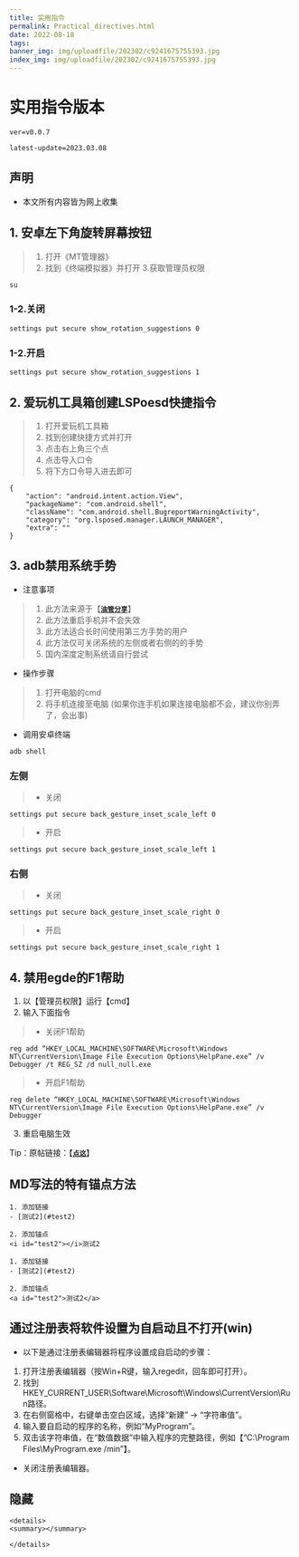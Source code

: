 ```yaml
---
title: 实用指令
permalink: Practical_directives.html
date: 2022-08-18
tags:
banner_img: img/uploadfile/202302/c9241675755393.jpg
index_img: img/uploadfile/202302/c9241675755393.jpg
---
```


# <i id="用指令版本"></i>实用指令版本
```
ver=v0.0.7

latest-update=2023.03.08

```

## <i id="声明"></i>声明
-  本文所有内容皆为网上收集

## <i id="安卓左下角旋转屏幕按钮"></i>1. 安卓左下角旋转屏幕按钮
> 1. 打开《MT管理器》
> 2. 找到《终端模拟器》并打开
> 3.获取管理员权限

```
su
```

### <i id="关闭"></i>1-2.关闭

```
settings put secure show_rotation_suggestions 0
```

### <i id="开启"></i>1-2.开启

```
settings put secure show_rotation_suggestions 1
```

## <i id="爱玩机工具箱创建LSPoesd快捷指令"></i>2. 爱玩机工具箱创建LSPoesd快捷指令
> 1. 打开爱玩机工具箱
> 2. 找到创建快捷方式并打开
> 3. 点击右上角三个点
> 4. 点击导入口令
> 5. 将下方口令导入进去即可

```
{
    "action": "android.intent.action.View",
    "packageName": "com.android.shell",
    "className": "com.android.shell.BugreportWarningActivity",
    "category": "org.lsposed.manager.LAUNCH_MANAGER",
    "extra": ""
}

```

## <i id="adb禁用系统手势"></i>3. adb禁用系统手势
- 注意事项
> 1. 此方法来源于【<u>[**`油管分享`**](https://youtu.be/92luOg5hK00 "油管分享")</u>】
> 2. 此方法重启手机并不会失效
> 3. 此方法适合长时间使用第三方手势的用户
> 4. 此方法仅可关闭系统的左侧或者右侧的的手势
> 5. 国内深度定制系统请自行尝试

- 操作步骤
> 1. 打开电脑的cmd
> 2. 将手机连接至电脑
(如果你连手机如果连接电脑都不会，建议你别弄了，会出事)

- 调用安卓终端

```
adb shell
```

### <i id="左侧"></i>左侧
> - 关闭

```
settings put secure back_gesture_inset_scale_left 0
```

> - 开启

```
settings put secure back_gesture_inset_scale_left 1
```

### <i id="右侧"></i>右侧
> - 关闭

```
settings put secure back_gesture_inset_scale_right 0
```

> - 开启

```
settings put secure back_gesture_inset_scale_right 1
```

## <i id="禁用egde的F1帮助"></i>4. 禁用egde的F1帮助
1. 以【管理员权限】运行【cmd】
2. 输入下面指令

> - 关闭F1帮助

```
reg add “HKEY_LOCAL_MACHINE\SOFTWARE\Microsoft\Windows NT\CurrentVersion\Image File Execution Options\HelpPane.exe” /v Debugger /t REG_SZ /d null_null.exe
```
> - 开启F1帮助

```
reg delete “HKEY_LOCAL_MACHINE\SOFTWARE\Microsoft\Windows NT\CurrentVersion\Image File Execution Options\HelpPane.exe” /v Debugger
```

3. 重启电脑生效

Tip：原帖链接：【<u>[**`点这`**](https://answers.microsoft.com/zh-hans/microsoftedge/forum/all/edge/3d52c45f-0c23-4359-afcd-20e07368e8f6 "点这")</u>】

## <i id="MD写法的特有锚点方法"></i>MD写法的特有锚点方法
```
1. 添加链接
- [测试2](#test2)

2. 添加锚点
<i id="test2"></i>测试2
```
```
1. 添加链接
- [测试2](#test2)

2. 添加锚点
<a id="test2">测试2</a>
```

## <i id="通过注册表将软件设置为自启动且不打开(win)"></i>通过注册表将软件设置为自启动且不打开(win)
- 以下是通过注册表编辑器将程序设置成自启动的步骤：
1. 打开注册表编辑器（按Win+R键，输入regedit，回车即可打开）。
2. 找到HKEY_CURRENT_USER\Software\Microsoft\Windows\CurrentVersion\Run路径。
3. 在右侧窗格中，右键单击空白区域，选择“新建” -> “字符串值”。
4. 输入要自启动的程序的名称，例如“MyProgram”。
5. 双击该字符串值，在“数值数据”中输入程序的完整路径，例如【“C:\Program Files\MyProgram.exe /min”】。
- 关闭注册表编辑器。

## <i id="隐藏"></i>隐藏
```
<details>
<summary></summary>

</details>
```